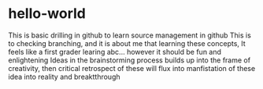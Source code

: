 # hello-world
This is basic drilling in github to learn source management in github
This is to checking branching, and it is about me that learning these concepts, It feels like a first grader learing abc... 
however it should be fun and enlightening 
Ideas in the brainstorming process builds up into the frame of creativity, then critical retrospect of these will flux into manfistation of these idea into reality and breaktthrough  
